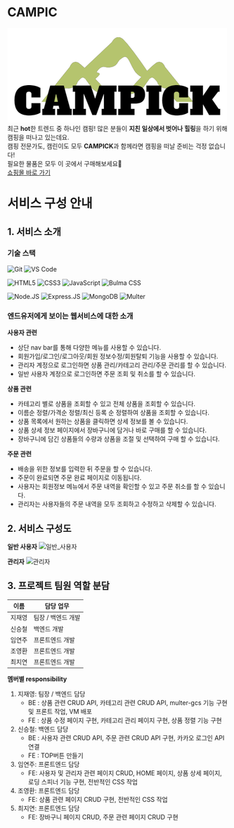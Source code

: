 # CAMPIC
![CAMPIC 로고](/logo.png)<br>
최근 **hot**한 트렌드 중 하나인 캠핑! 많은 분들이 **지친 일상에서 벗어나 힐링**을 하기 위해 캠핑을 떠나고 있는데요. <br> 캠핑 전문가도, 캠린이도 모두 **CAMPICK**과 함께라면 캠핑을 떠날 준비는 걱정 없습니다! <br> 필요한 물품은 모두 이 곳에서 구매해보세요🤩<br>
[쇼핑몰 바로 가기](https://shopping-mall-campick.herokuapp.com/)

# 서비스 구성 안내
## 1. 서비스 소개
### **기술 스택**
![Git](https://img.shields.io/badge/-Git-black?&style=for-the-badge&logo=git)
![VS Code](https://img.shields.io/badge/-VS%20Code-007ACC?&style=for-the-badge&logo=visual-studio-code)

![HTML5](https://img.shields.io/badge/HTML5-E34F26?&style=for-the-badge&logo=html5&logoColor=white)
![CSS3](https://img.shields.io/badge/CSS3-1572B6?&style=for-the-badge&logo=css3&logoColor=white)
![JavaScript](https://img.shields.io/badge/JavaScript-f1e05a?&style=for-the-badge&logo=javascript&logoColor=white)
![Bulma CSS](https://img.shields.io/badge/Bulma-00d1b2?&style=for-the-badge&logo=bulma&logoColor=white)


![Node.JS](https://img.shields.io/badge/node.js%20-%2343853D.svg?&style=for-the-badge&logo=node.js&logoColor=white)
![Express.JS](https://img.shields.io/badge/-Express.JS-57606a?&style=for-the-badge&logo=Express.JS)
![MongoDB](https://img.shields.io/badge/MongoDB-black?&style=for-the-badge&logo=mongodb&logoColor=green)
![Multer](https://img.shields.io/badge/Multer-black?&style=for-the-badge&logoColor=white)

### **엔드유저에게 보이는 웹서비스에 대한 소개**
**사용자 관련**
  - 상단 nav bar를 통해 다양한 메뉴를 사용할 수 있습니다.
  - 회원가입/로그인/로그아웃/회원 정보수정/회원탈퇴 기능을 사용할 수 있습니다.
  - 관리자 계정으로 로그인하면 상품 관리/카테고리 관리/주문 관리를 할 수 있습니다.
  - 일반 사용자 계정으로 로그인하면 주문 조회 및 취소를 할 수 있습니다.

**상품 관련**
  - 카테고리 별로 상품을 조회할 수 있고 전체 상품을 조회할 수 있습니다.
  - 이름순 정렬/가격순 정렬/최신 등록 순 정렬하여 상품을 조회할 수 있습니다.
  - 상품 목록에서 원하는 상품을 클릭하면 상세 정보를 볼 수 있습니다.
  - 상품 상세 정보 페이지에서 장바구니에 담거나 바로 구매를 할 수 있습니다.
  - 장바구니에 담긴 상품들의 수량과 상품을 조절 및 선택하여 구매 할 수 있습니다.

**주문 관련**
  - 배송을 위한 정보를 입력한 뒤 주문을 할 수 있습니다.
  - 주문이 완료되면 주문 완료 페이지로 이동됩니다.
  - 사용자는 회원정보 메뉴에서 주문 내역을 확인할 수 있고 주문 취소를 할 수 있습니다.
  - 관리자는 사용자들의 주문 내역을 모두 조회하고 수정하고 삭제할 수 있습니다.
## 2. 서비스 구성도
  **일반 사용자**
  ![일반_사용자](https://kdt-gitlab.elice.io/sw_track/class_02_seoul/web_project/team1/shopping-mall/uploads/3da6243b7b9d835582f8e61db6515bf8/%EC%9D%BC%EB%B0%98_%EC%82%AC%EC%9A%A9%EC%9E%90.png)
  
  **관리자**
  ![관리자](https://kdt-gitlab.elice.io/sw_track/class_02_seoul/web_project/team1/shopping-mall/uploads/9dbc697e670304083d97ca4f4220e778/%EA%B4%80%EB%A6%AC%EC%9E%90.png)<br>
## 3. 프로젝트 팀원 역할 분담
| 이름 | 담당 업무 |
| ------ | ------ |
| 지재영 | 팀장 / 백엔드 개발 |
| 신승철 | 백엔드 개발 |
| 임연주 | 프론트엔드 개발 |
| 조영환 | 프론트엔드 개발 |
| 최지연 | 프론트엔드 개발 |

**멤버별 responsibility**
1. 지재영: 팀장 / 백엔드 담당 
    - BE : 상품 관련 CRUD API, 카테고리 관련 CRUD API, multer-gcs 기능 구현 및 프론트 작업, VM 배포
    - FE : 상품 수정 페이지 구현, 카테고리 관리 페이지 구현, 상품 정렬 기능 구현
2. 신승철: 백엔드 담당
    - BE : 사용자 관련 CRUD API, 주문 관련 CRUD API 구현, 카카오 로그인 API 연결
    - FE : TOP버튼 만들기
3. 임연주: 프론트엔드 담당
    - FE: 사용자 및 관리자 관련 페이지 CRUD, HOME 페이지, 상품 상세 페이지, 로딩 스피너 기능 구현, 전반적인 CSS 작업
4. 조영환: 프론트엔드 담당
    - FE: 상품 관련 페이지 CRUD 구현, 전반적인 CSS 작업
5. 최지연: 프론트엔드 담당
    - FE: 장바구니 페이지 CRUD, 주문 관련 페이지 CRUD 구현
